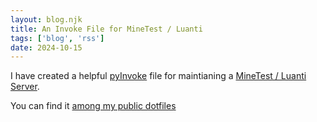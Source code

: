 ```yaml
---
layout: blog.njk
title: An Invoke File for MineTest / Luanti
tags: ['blog', 'rss']
date: 2024-10-15
---
```


I have created a helpful [pyInvoke](https://www.pyinvoke.org/)
file for maintianing a [MineTest / Luanti Server](/blog/minetest/server).

You can find it [among my public dotfiles](https://github.com/edthedev/dotfiles/blob/main/invoke/minetest/tasks.py)

